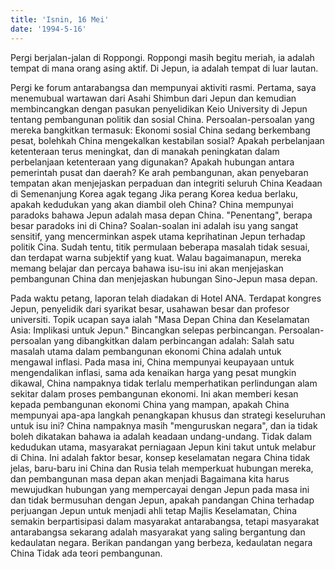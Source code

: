```yaml
---
title: 'Isnin, 16 Mei'
date: '1994-5-16'
---
```


Pergi berjalan-jalan di Roppongi. Roppongi masih begitu meriah, ia adalah tempat di mana orang asing aktif. Di Jepun, ia adalah tempat di luar lautan.

Pergi ke forum antarabangsa dan mempunyai aktiviti rasmi. Pertama, saya menemubual wartawan dari Asahi Shimbun dari Jepun dan kemudian membincangkan dengan pasukan penyelidikan Keio University di Jepun tentang pembangunan politik dan sosial China. Persoalan-persoalan yang mereka bangkitkan termasuk: Ekonomi sosial China sedang berkembang pesat, bolehkah China mengekalkan kestabilan sosial? Apakah perbelanjaan ketenteraan terus meningkat, dan di manakah peningkatan dalam perbelanjaan ketenteraan yang digunakan? Apakah hubungan antara pemerintah pusat dan daerah? Ke arah pembangunan, akan penyebaran tempatan akan menjejaskan perpaduan dan integriti seluruh China Keadaan di Semenanjung Korea agak tegang Jika perang Korea kedua berlaku, apakah kedudukan yang akan diambil oleh China? China mempunyai paradoks bahawa Jepun adalah masa depan China. "Penentang", berapa besar paradoks ini di China? Soalan-soalan ini adalah isu yang sangat sensitif, yang mencerminkan aspek utama keprihatinan Jepun terhadap politik Cina. Sudah tentu, titik permulaan beberapa masalah tidak sesuai, dan terdapat warna subjektif yang kuat. Walau bagaimanapun, mereka memang belajar dan percaya bahawa isu-isu ini akan menjejaskan pembangunan China dan menjejaskan hubungan Sino-Jepun masa depan.

Pada waktu petang, laporan telah diadakan di Hotel ANA. Terdapat kongres Jepun, penyelidik dari syarikat besar, usahawan besar dan profesor universiti. Topik ucapan saya ialah "Masa Depan China dan Keselamatan Asia: Implikasi untuk Jepun." Bincangkan selepas perbincangan. Persoalan-persoalan yang dibangkitkan dalam perbincangan adalah: Salah satu masalah utama dalam pembangunan ekonomi China adalah untuk mengawal inflasi. Pada masa ini, China mempunyai keupayaan untuk mengendalikan inflasi, sama ada kenaikan harga yang pesat mungkin dikawal, China nampaknya tidak terlalu memperhatikan perlindungan alam sekitar dalam proses pembangunan ekonomi. Ini akan memberi kesan kepada pembangunan ekonomi China yang mampan, apakah China mempunyai apa-apa langkah penangkapan khusus dan strategi keseluruhan untuk isu ini? China nampaknya masih "menguruskan negara", dan ia tidak boleh dikatakan bahawa ia adalah keadaan undang-undang. Tidak dalam kedudukan utama, masyarakat perniagaan Jepun kini takut untuk melabur di China. Ini adalah faktor besar, konsep keselamatan negara China tidak jelas, baru-baru ini China dan Rusia telah memperkuat hubungan mereka, dan pembangunan masa depan akan menjadi Bagaimana kita harus mewujudkan hubungan yang mempercayai dengan Jepun pada masa ini dan tidak bermusuhan dengan Jepun, apakah pandangan China terhadap perjuangan Jepun untuk menjadi ahli tetap Majlis Keselamatan, China semakin berpartisipasi dalam masyarakat antarabangsa, tetapi masyarakat antarabangsa sekarang adalah masyarakat yang saling bergantung dan kedaulatan negara. Berikan pandangan yang berbeza, kedaulatan negara China Tidak ada teori pembangunan.

